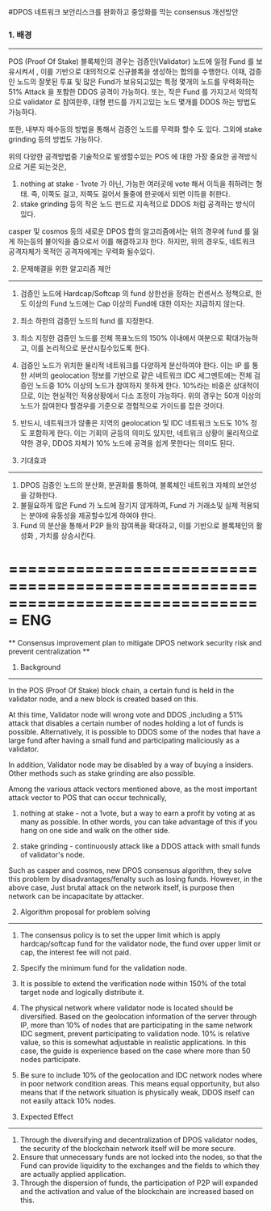 #DPOS 네트워크 보안리스크를 완화하고 중앙화를 막는 consensus 개선방안


### 1. 배경
-------

POS (Proof Of Stake) 블록체인의 경우는 검증인(Validator) 노드에 일정 Fund 를 보유시켜서 , 이를 기반으로 대의적으로 신규블록을 생성하는 합의를 수행한다.
이때, 검증인 노드의 잘못된 투표 및 많은 Fund가 보유되고있는 특정 몇개의 노드를 무력화하는 51% Attack 을 포함한 DDOS 공격이 가능하다.
또는, 작은 Fund 를 가지고서 악의적으로 validator 로 참여한후, 대형 펀드를 가지고있는 노드 몇개를 DDOS 하는 방법도 가능하다.

또한, 내부자 매수등의 방법을 통해서 검증인 노드를 무력화 할수 도 있다.
그외에 stake grinding 등의 방법도 가능하다.

위의 다양한 공격방법중 기술적으로 발생할수있는 POS 에 대한 가장 중요한 공격방식으로 거론 되는것은, 
1) nothing at stake  -  1vote 가 아닌, 가능한 여러곳에 vote 해서 이득을 취하려는 형태. 즉, 이쪽도 걸고, 저쪽도 걸어서 둘중에 한곳에서 되면 이득을 취한다.
2) stake grinding 등의 작은 노드 펀드로 지속적으로 DDOS 처럼 공격하는 방식이 있다.

casper 및 cosmos 등의 새로운 DPOS 합의 알고리즘에서는 위의 경우에 fund 를 잃게 하는등의 불이익을 줌으로서 이를 해결하고자 한다.
하지만, 위의 경우도, 네트워크 공격자체가 목적인 공격자에게는 무력화 될수있다.

2. 문제해결을 위한 알고리즘 제안
------------------------------

1) 검증인 노드에 Hardcap/Softcap 의 fund 상한선을 정하는 컨센서스 정책으로, 한도 이상의 Fund 노드에는 Cap 이상의 Fund에 대한 이자는 지급하지 않는다.

2) 최소 하한의 검증인 노드의 fund 를 지정한다.

3) 최소 지정한 검증인 노드를 전체 목표노드의 150% 이내에서 여분으로 확대가능하고, 이를 논리적으로 분산시킬수있도록 한다.

4) 검증인 노드가 위치한 물리적 네트워크를 다양하게 분산하여야 한다. 이는 IP 를 통한 서버의 geolocation 정보를 기반으로 같은 네트워크 IDC 세그멘트에는 전체 검증인 노드중 10% 이상의 노드가 참여하지 못하게 한다. 10%라는 비중은 상대적이므로, 이는 현실적인 적용상황에서 다소 조정이 가능하다. 위의 경우는 50개 이상의 노드가 참여한다 할경우를 기준으로 경험적으로 가이드를 잡은 것이다.

5) 반드시, 네트워크가 않좋은 지역의 geolocation 및 IDC 네트워크 노드도 10% 정도 포함하게 한다.
이는 기회의 균등의 의미도 있지만, 네트워크 상황이 물리적으로 약한 경우, DDOS 자체가 10% 노드에 공격을 쉽게 못한다는 의미도 된다.

3. 기대효과
----------

1) DPOS 검증인 노드의 분산화, 분권화를 통하여, 블록체인 네트워크 자체의 보안성을 강화한다.
2) 불필요하게 많은 Fund 가 노드에 잠기지 않게하여, Fund 가 거래소및 실제 적용되는 분야에 유동성을 제공할수있게 하여야 한다.
3) Fund 의 분산을 통해서 P2P 들의 참여폭을 확대하고, 이를 기반으로 블록체인의 활성화 , 가치를 상승시킨다.


===============================================================================
ENG
===============================================================================

** Consensus improvement plan to mitigate DPOS network security risk and prevent centralization **

1. Background
-------

In the POS (Proof Of Stake) block chain, a certain fund is held in the validator node, and a new block is created based on this.

At this time, Validator node will wrong vote and DDOS ,including a 51% attack that disables a certain number of nodes holding a lot of funds is possible.
Alternatively, it is possible to DDOS some of the nodes that have a large fund after having a small fund and participating maliciously as a validator.


In addition, Validator node may be disabled by a way of buying a insiders.
Other methods such as stake grinding are also possible.

Among the various attack vectors mentioned above, as the most important attack vector to POS that can occur technically,

1) nothing at stake - not a 1vote, but a way to earn a profit by voting at as many as possible. In other words, you can take advantage of this if you hang on one side and walk on the other side.

2) stake grinding - continuously attack like a DDOS attack with small funds of validator's node.

Such as casper and cosmos, new DPOS consensus algorithm, they solve this problem by disadvantages/fenalty such as losing funds.
However, in the above case, Just brutal attack on the network itself, is purpose then network can be incapacitate by attacker.

2. Algorithm proposal for problem solving
-------------------------------------------

1) The consensus policy is to set the upper limit which is apply hardcap/softcap fund for the validator node, the fund over upper limit or cap, the interest fee will not paid. 

2) Specify the minimum fund for the validation node.

3) It is possible to extend the verification node within 150% of the total target node and logically distribute it.

4) The physical network where validator node is located should be diversified. Based on the geolocation information of the server through IP, more than 10% of nodes that are participating in the same network IDC segment, prevent participating to validation node. 10% is relative value, so this is somewhat adjustable in realistic applications. In this case, the guide is experience based on the case where more than 50 nodes participate.

5) Be sure to include 10% of the geolocation and IDC network nodes where in poor network condition areas.
This means equal opportunity, but also means that if the network situation is physically weak, DDOS itself can not easily attack 10% nodes.

3. Expected Effect
----------

1) Through the diversifying and decentralization of DPOS validator nodes, the security of the blockchain network itself will be more secure.
2) Ensure that unnecessary funds are not locked into the nodes, so that the Fund can provide liquidity to the exchanges and the fields to which they are actually applied application.
3) Through the dispersion of funds, the participation of P2P will expanded and the activation and value of the blockchain are increased based on this.